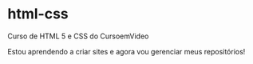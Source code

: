 # html-css
 Curso de HTML 5 e CSS do CursoemVideo

Estou aprendendo a criar sites e agora vou gerenciar meus repositórios!